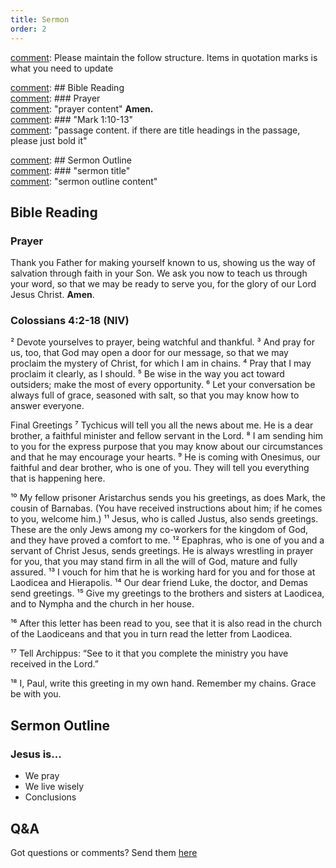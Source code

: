 ```yaml
---
title: Sermon 
order: 2
---
```


[comment]: Please maintain the follow structure. Items in quotation marks is what you need to update

[comment]: ## Bible Reading  
[comment]: ### Prayer  
[comment]: "prayer content"  **Amen.**  
[comment]:  ### "Mark 1:10-13"  
[comment]: "passage content. if there are title headings in the passage, please just bold it"  

[comment]: ## Sermon Outline  
[comment]: ### "sermon title"  
[comment]: "sermon outline content"  

[comment]: ------------------------------------------------------------------------------------

## Bible Reading

### Prayer
Thank you Father for making yourself known to us, showing us the way of salvation through faith in your Son. We ask you now to teach us through your word, so that we may be ready to serve you, for the glory of our Lord Jesus Christ. **Amen**.


### Colossians 4:2-18 (NIV) 

² Devote yourselves to prayer, being watchful and thankful. ³ And pray for us, too, that God may open a door for our message, so that we may proclaim the mystery of Christ, for which I am in chains. ⁴ Pray that I may proclaim it clearly, as I should. ⁵ Be wise in the way you act toward outsiders; make the most of every opportunity. ⁶ Let your conversation be always full of grace, seasoned with salt, so that you may know how to answer everyone.

Final Greetings
⁷ Tychicus will tell you all the news about me. He is a dear brother, a faithful minister and fellow servant in the Lord. ⁸ I am sending him to you for the express purpose that you may know about our circumstances and that he may encourage your hearts. ⁹ He is coming with Onesimus, our faithful and dear brother, who is one of you. They will tell you everything that is happening here.

¹⁰ My fellow prisoner Aristarchus sends you his greetings, as does Mark, the cousin of Barnabas. (You have received instructions about him; if he comes to you, welcome him.) ¹¹ Jesus, who is called Justus, also sends greetings. These are the only Jews among my co-workers for the kingdom of God, and they have proved a comfort to me. ¹² Epaphras, who is one of you and a servant of Christ Jesus, sends greetings. He is always wrestling in prayer for you, that you may stand firm in all the will of God, mature and fully assured. ¹³ I vouch for him that he is working hard for you and for those at Laodicea and Hierapolis. ¹⁴ Our dear friend Luke, the doctor, and Demas send greetings. ¹⁵ Give my greetings to the brothers and sisters at Laodicea, and to Nympha and the church in her house.

¹⁶ After this letter has been read to you, see that it is also read in the church of the Laodiceans and that you in turn read the letter from Laodicea.

¹⁷ Tell Archippus: “See to it that you complete the ministry you have received in the Lord.”

¹⁸ I, Paul, write this greeting in my own hand. Remember my chains. Grace be with you.


## Sermon Outline
### Jesus is...

- We pray 
- We live wisely
- Conclusions 

## Q&A
Got questions or comments? Send them [here](https://tinyurl.com/SGHACQuestionsAnswers)
